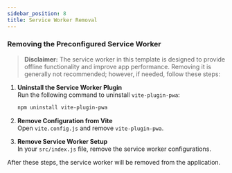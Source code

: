 ```yaml
---
sidebar_position: 8
title: Service Worker Removal
---
```


### Removing the Preconfigured Service Worker

> **Disclaimer:** The service worker in this template is designed to provide offline functionality and improve app performance. Removing it is generally not recommended; however, if needed, follow these steps:

1. **Uninstall the Service Worker Plugin**  
   Run the following command to uninstall `vite-plugin-pwa`:
   ```bash
   npm uninstall vite-plugin-pwa
   ```
2. **Remove Configuration from Vite**   
   Open `vite.config.js` and remove `vite-plugin-pwa`.

3. **Remove Service Worker Setup**  
   In your `src/index.js` file, remove the service worker configurations.

After these steps, the service worker will be removed from the application.

